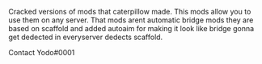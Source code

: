 Cracked versions of mods that caterpillow made. This mods allow you to use them on any server. That mods arent automatic bridge mods they are based on scaffold and added autoaim for making it look like bridge gonna get dedected in everyserver dedects scaffold.

Contact Yodo#0001

